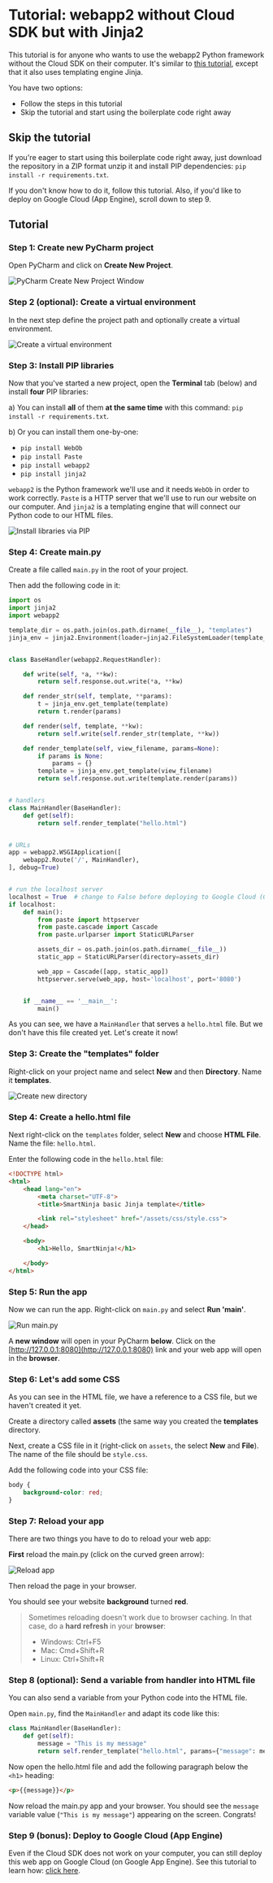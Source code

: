 # Tutorial: webapp2 without Cloud SDK but with Jinja2

This tutorial is for anyone who wants to use the webapp2 Python framework without the Cloud SDK on their computer. It's similar to [this tutorial](https://github.com/bhageshpuri/webapp2-no-gae-jinja-master), except that it also uses templating engine Jinja.

You have two options:

- Follow the steps in this tutorial
- Skip the tutorial and start using the boilerplate code right away

## Skip the tutorial

If you're eager to start using this boilerplate code right away, just download the repository in a ZIP format unzip it and install PIP dependencies: `pip install -r requirements.txt`.

If you don't know how to do it, follow this tutorial. Also, if you'd like to deploy on Google Cloud (App Engine), scroll down to step 9.

## Tutorial

### Step 1: Create new PyCharm project

Open PyCharm and click on **Create New Project**.

![PyCharm Create New Project Window](https://storage.googleapis.com/smartninja/pycharm-create-new-project-1543538360.png)

### Step 2 (optional): Create a virtual environment

In the next step define the project path and optionally create a virtual environment.

![Create a virtual environment](https://storage.googleapis.com/smartninja/pycharm-venv-path-1543538516.png)

### Step 3: Install PIP libraries

Now that you've started a new project, open the **Terminal** tab (below) and install **four** PIP libraries:

a) You can install **all** of them **at the same time** with this command: `pip install -r requirements.txt`.

b) Or you can install them one-by-one:

- `pip install WebOb`
- `pip install Paste`
- `pip install webapp2`
- `pip install jinja2`

`webapp2` is the Python framework we'll use and it needs `WebOb` in order to work correctly. `Paste` is a HTTP server that we'll use to run our website on our computer. And `jinja2` is a templating engine that will connect our Python code to our HTML files.

![Install libraries via PIP](https://storage.googleapis.com/smartninja/install-pip-libs-1543538743.png)

### Step 4: Create main.py

Create a file called `main.py` in the root of your project.

Then add the following code in it:

``` python
import os
import jinja2
import webapp2

template_dir = os.path.join(os.path.dirname(__file__), "templates")
jinja_env = jinja2.Environment(loader=jinja2.FileSystemLoader(template_dir), autoescape=False)


class BaseHandler(webapp2.RequestHandler):

    def write(self, *a, **kw):
        return self.response.out.write(*a, **kw)

    def render_str(self, template, **params):
        t = jinja_env.get_template(template)
        return t.render(params)

    def render(self, template, **kw):
        return self.write(self.render_str(template, **kw))

    def render_template(self, view_filename, params=None):
        if params is None:
            params = {}
        template = jinja_env.get_template(view_filename)
        return self.response.out.write(template.render(params))


# handlers
class MainHandler(BaseHandler):
    def get(self):
        return self.render_template("hello.html")


# URLs
app = webapp2.WSGIApplication([
    webapp2.Route('/', MainHandler),
], debug=True)


# run the localhost server
localhost = True  # change to False before deploying to Google Cloud (GAE)
if localhost:
    def main():
        from paste import httpserver
        from paste.cascade import Cascade
        from paste.urlparser import StaticURLParser

        assets_dir = os.path.join(os.path.dirname(__file__))
        static_app = StaticURLParser(directory=assets_dir)

        web_app = Cascade([app, static_app])
        httpserver.serve(web_app, host='localhost', port='8080')


    if __name__ == '__main__':
        main()
```

As you can see, we have a `MainHandler` that serves a `hello.html` file. But we don't have this file created yet. Let's create it now!

### Step 3: Create the "templates" folder

Right-click on your project name and select **New** and then **Directory**. Name it **templates**.

![Create new directory](https://storage.googleapis.com/smartninja/create-new-directory-1543593248.png)

### Step 4: Create a hello.html file

Next right-click on the `templates` folder, select **New** and choose **HTML File**. Name the file: `hello.html`.

Enter the following code in the `hello.html` file:

``` html
<!DOCTYPE html>
<html>
	<head lang="en">
	    <meta charset="UTF-8">
	    <title>SmartNinja basic Jinja template</title>

	    <link rel="stylesheet" href="/assets/css/style.css">
	</head>

	<body>
	    <h1>Hello, SmartNinja!</h1>

	</body>
</html>
```

### Step 5: Run the app

Now we can run the app. Right-click on `main.py` and select **Run 'main'**.

![Run main.py](https://storage.googleapis.com/smartninja/run-main-pycharm-1543538963.png)

A **new window** will open in your PyCharm **below**. Click on the [http://127.0.0.1:8080](http://127.0.0.1:8080) link and your
web app will open in the **browser**.

### Step 6: Let's add some CSS

As you can see in the HTML file, we have a reference to a CSS file, but we haven't created it yet.

Create a directory called **assets** (the same way you created the **templates** directory.

Next, create a CSS file in it (right-click on `assets`, the select **New** and **File**). The name of the file should be `style.css`.

Add the following code into your CSS file:

``` css
body {
    background-color: red;
}
```

### Step 7: Reload your app

There are two things you have to do to reload your web app:

**First** reload the main.py (click on the curved green arrow):

![Reload app](https://storage.googleapis.com/smartninja/pycharm-reload-app-1543539316.png)

Then reload the page in your browser.

You should see your website **background** turned **red**.

> Sometimes reloading doesn't work due to browser caching. In that case, do a **hard refresh** in your **browser**:
> 
> - Windows: Ctrl+F5
> - Mac: Cmd+Shift+R
> - Linux: Ctrl+Shift+R

### Step 8 (optional): Send a variable from handler into HTML file

You can also send a variable from your Python code into the HTML file.

Open `main.py`, find the `MainHandler` and adapt its code like this:

``` python
class MainHandler(BaseHandler):
    def get(self):
        message = "This is my message"
        return self.render_template("hello.html", params={"message": message})
```

Now open the hello.html file and add the following paragraph below the `<h1>` heading:

``` html
<p>{{message}}</p>
```

Now reload the main.py app and your browser. You should see the `message` variable value (`"This is my message"`) appearing on the screen. Congrats!

### Step 9 (bonus): Deploy to Google Cloud (App Engine)

Even if the Cloud SDK does not work on your computer, you can still deploy this web app on Google Cloud (on Google App Engine). See this tutorial to learn how: [click here](https://github.com/smartninja/webapp2-github-to-gcloud).
